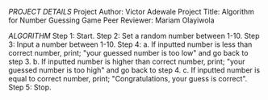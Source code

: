 *PROJECT DETAILS*
Project Author: Victor Adewale
Project Title: Algorithm for Number Guessing Game
Peer Reviewer: Mariam Olayiwola


*ALGORITHM*
Step 1: Start.
Step 2: Set a random number between 1-10.
Step 3: Input a number between 1-10.
Step 4:
a. If inputted number is less than correct number, print; "your guessed number is too low" and go back to step 3.
b. If inputted number is higher than correct number, print; "your guessed number is too high" and go back to step 4.
c. If inputted number is equal to correct number, print; "Congratulations, your guess is correct".
Step 5: Stop.